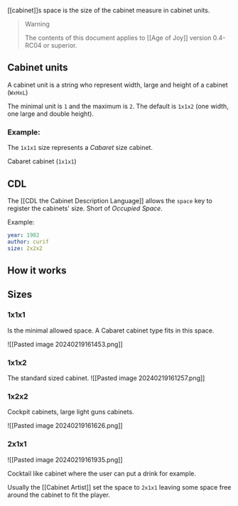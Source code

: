 [[cabinet]]s space is the size of the cabinet measure in cabinet units.


> > [!warning] 
> The contents of this document applies to [[Age of Joy]] version 0.4-RC04 or superior.

## Cabinet units

A cabinet unit is a string who represent width, large and height of a cabinet (`WxHxL`)

The minimal unit is `1` and the maximum is `2`. The default is `1x1x2` (one width, one large and double height).

### Example: 

The `1x1x1` size represents a *Cabaret* size cabinet.

Cabaret cabinet (`1x1x1`)

## CDL

The [[CDL the Cabinet Description Language]] allows the `space` key to register the cabinets' size. Short of *Occupied Space*.

Example:

```yaml title="description.yaml"
year: 1982
author: curif
size: 2x2x2
```

## How it works


## Sizes

### 1x1x1

Is the minimal allowed space. A Cabaret cabinet type fits in this space.

![[Pasted image 20240219161453.png]]

### 1x1x2

The standard sized cabinet. 
![[Pasted image 20240219161257.png]]

### 1x2x2

Cockpit cabinets, large light guns cabinets.

![[Pasted image 20240219161626.png]]

### 2x1x1

![[Pasted image 20240219161935.png]]

Cocktail like cabinet where the user can put a drink for example.

Usually the [[Cabinet Artist]] set the space to `2x1x1` leaving some space free around the cabinet to fit the player.




